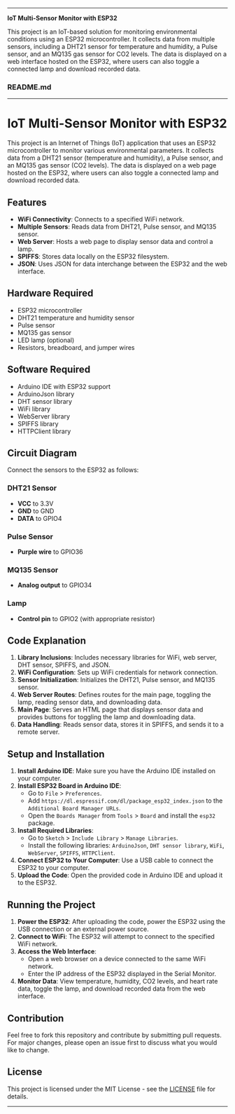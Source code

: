 

---

**IoT Multi-Sensor Monitor with ESP32**

This project is an IoT-based solution for monitoring environmental conditions using an ESP32 microcontroller. It collects data from multiple sensors, including a DHT21 sensor for temperature and humidity, a Pulse sensor, and an MQ135 gas sensor for CO2 levels. The data is displayed on a web interface hosted on the ESP32, where users can also toggle a connected lamp and download recorded data.

### README.md

---

# IoT Multi-Sensor Monitor with ESP32

This project is an Internet of Things (IoT) application that uses an ESP32 microcontroller to monitor various environmental parameters. It collects data from a DHT21 sensor (temperature and humidity), a Pulse sensor, and an MQ135 gas sensor (CO2 levels). The data is displayed on a web page hosted on the ESP32, where users can also toggle a connected lamp and download recorded data.

## Features

- **WiFi Connectivity**: Connects to a specified WiFi network.
- **Multiple Sensors**: Reads data from DHT21, Pulse sensor, and MQ135 sensor.
- **Web Server**: Hosts a web page to display sensor data and control a lamp.
- **SPIFFS**: Stores data locally on the ESP32 filesystem.
- **JSON**: Uses JSON for data interchange between the ESP32 and the web interface.

## Hardware Required

- ESP32 microcontroller
- DHT21 temperature and humidity sensor
- Pulse sensor
- MQ135 gas sensor
- LED lamp (optional)
- Resistors, breadboard, and jumper wires

## Software Required

- Arduino IDE with ESP32 support
- ArduinoJson library
- DHT sensor library
- WiFi library
- WebServer library
- SPIFFS library
- HTTPClient library

## Circuit Diagram

Connect the sensors to the ESP32 as follows:

### DHT21 Sensor
- **VCC** to 3.3V
- **GND** to GND
- **DATA** to GPIO4

### Pulse Sensor
- **Purple wire** to GPIO36

### MQ135 Sensor
- **Analog output** to GPIO34

### Lamp
- **Control pin** to GPIO2 (with appropriate resistor)

## Code Explanation

1. **Library Inclusions**: Includes necessary libraries for WiFi, web server, DHT sensor, SPIFFS, and JSON.
2. **WiFi Configuration**: Sets up WiFi credentials for network connection.
3. **Sensor Initialization**: Initializes the DHT21, Pulse sensor, and MQ135 sensor.
4. **Web Server Routes**: Defines routes for the main page, toggling the lamp, reading sensor data, and downloading data.
5. **Main Page**: Serves an HTML page that displays sensor data and provides buttons for toggling the lamp and downloading data.
6. **Data Handling**: Reads sensor data, stores it in SPIFFS, and sends it to a remote server.

## Setup and Installation

1. **Install Arduino IDE**: Make sure you have the Arduino IDE installed on your computer.
2. **Install ESP32 Board in Arduino IDE**:
   - Go to `File` > `Preferences`.
   - Add `https://dl.espressif.com/dl/package_esp32_index.json` to the `Additional Board Manager URLs`.
   - Open the `Boards Manager` from `Tools` > `Board` and install the `esp32` package.
3. **Install Required Libraries**:
   - Go to `Sketch` > `Include Library` > `Manage Libraries`.
   - Install the following libraries: `ArduinoJson`, `DHT sensor library`, `WiFi`, `WebServer`, `SPIFFS`, `HTTPClient`.
4. **Connect ESP32 to Your Computer**: Use a USB cable to connect the ESP32 to your computer.
5. **Upload the Code**: Open the provided code in Arduino IDE and upload it to the ESP32.

## Running the Project

1. **Power the ESP32**: After uploading the code, power the ESP32 using the USB connection or an external power source.
2. **Connect to WiFi**: The ESP32 will attempt to connect to the specified WiFi network.
3. **Access the Web Interface**:
   - Open a web browser on a device connected to the same WiFi network.
   - Enter the IP address of the ESP32 displayed in the Serial Monitor.
4. **Monitor Data**: View temperature, humidity, CO2 levels, and heart rate data, toggle the lamp, and download recorded data from the web interface.

## Contribution

Feel free to fork this repository and contribute by submitting pull requests. For major changes, please open an issue first to discuss what you would like to change.

## License

This project is licensed under the MIT License - see the [LICENSE](LICENSE) file for details.

---
